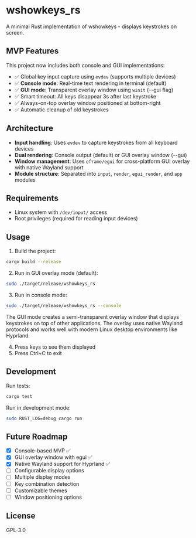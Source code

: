 # wshowkeys_rs

A minimal Rust implementation of wshowkeys - displays keystrokes on screen.

## MVP Features

This project now includes both console and GUI implementations:

- ✅ Global key input capture using `evdev` (supports multiple devices)
- ✅ **Console mode**: Real-time text rendering in terminal (default)
- ✅ **GUI mode**: Transparent overlay window using `winit` (--gui flag)
- ✅ Smart timeout: All keys disappear 3s after last keystroke
- ✅ Always-on-top overlay window positioned at bottom-right
- ✅ Automatic cleanup of old keystrokes

## Architecture

- **Input handling**: Uses `evdev` to capture keystrokes from all keyboard devices
- **Dual rendering**: Console output (default) or GUI overlay window (--gui)
- **Window management**: Uses `eframe/egui` for cross-platform GUI overlay with native Wayland support
- **Module structure**: Separated into `input`, `render`, `egui_render`, and `app` modules

## Requirements

- Linux system with `/dev/input/` access
- Root privileges (required for reading input devices)

## Usage

1. Build the project:
```bash
cargo build --release
```

2. Run in GUI overlay mode (default):
```bash
sudo ./target/release/wshowkeys_rs
```

3. Run in console mode:
```bash
sudo ./target/release/wshowkeys_rs --console
```

The GUI mode creates a semi-transparent overlay window that displays keystrokes on top of other applications. The overlay uses native Wayland protocols and works well with modern Linux desktop environments like Hyprland.

4. Press keys to see them displayed
5. Press Ctrl+C to exit

## Development

Run tests:
```bash
cargo test
```

Run in development mode:
```bash
sudo RUST_LOG=debug cargo run
```

## Future Roadmap

- [x] Console-based MVP ✅
- [x] GUI overlay window with egui ✅  
- [x] Native Wayland support for Hyprland ✅
- [ ] Configurable display options
- [ ] Multiple display modes  
- [ ] Key combination detection
- [ ] Customizable themes
- [ ] Window positioning options

## License

GPL-3.0